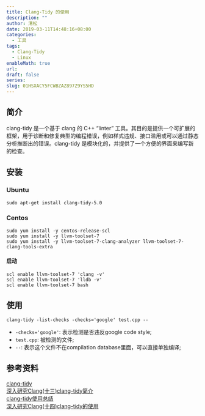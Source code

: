 ```yaml
---
title: Clang-Tidy 的使用
description: ""
author: 清松
date: 2019-03-11T14:48:16+08:00
categories:
  - 工具
tags:
  - Clang-Tidy
  - Linux
enableMath: true
url: 
draft: false
series: 
slug: 01HSXACY5FCWBZAZ897Z9YS5HD
---
```

## 简介
clang-tidy 是一个基于 clang 的 C++ “linter” 工具。其目的是提供一个可扩展的框架，用于诊断和修复典型的编程错误，例如样式违规、接口滥用或可以通过静态分析推断出的错误。clang-tidy 是模块化的，并提供了一个方便的界面来编写新的检查。  

## 安装
### Ubuntu
``` shell
sudo apt-get install clang-tidy-5.0
``` 
### Centos
``` shell
sudo yum install -y centos-release-scl
sudo yum install -y llvm-toolset-7
sudo yum install -y llvm-toolset-7-clang-analyzer llvm-toolset-7-clang-tools-extra
```
#### 启动
``` shell
scl enable llvm-toolset-7 'clang -v'
scl enable llvm-toolset-7 'lldb -v'
scl enable llvm-toolset-7 bash
``` 
## 使用
``` shell
clang-tidy -list-checks -checks='google' test.cpp --
``` 
- `-checks='google'`: 表示检测是否违反google code style;  
- `test.cpp`: 被检测的文件;  
- `--`: 表示这个文件不在compilation database里面，可以直接单独编译;  

## 参考资料
[clang-tidy](https://clang.llvm.org/extra/clang-tidy/)  
[深入研究Clang(十三)clang-tidy简介](https://zhuanlan.zhihu.com/p/102248131)  
[clang-tidy使用总结](https://blog.csdn.net/ypshowm/article/details/100040729)  
[深入研究Clang(十四)clang-tidy的使用](https://blog.csdn.net/snsn1984/article/details/104220921)  

